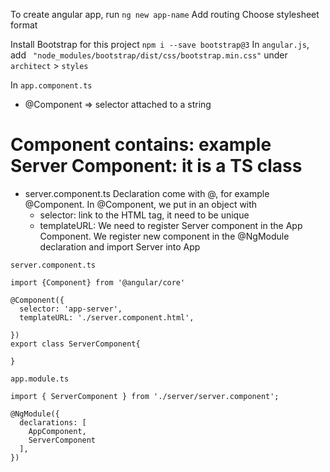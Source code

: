 To create angular app, run `ng new app-name`
Add routing
Choose stylesheet format

Install Bootstrap for this project `npm i --save bootstrap@3`
In `angular.js`, add ` "node_modules/bootstrap/dist/css/bootstrap.min.css"` under `architect` > `styles`

In ```app.component.ts```
- @Component => selector attached to a string

# Component contains: example Server Component: it is a TS class
- server.component.ts
Declaration come with @, for example @Component.
In @Component, we put in an object with
    - selector: link to the HTML tag, it need to be unique
    - templateURL: 
We need to register Server component in the App Component. We register new component in the @NgModule declaration and import Server into App
``` 
server.component.ts

import {Component} from '@angular/core'

@Component({
  selector: 'app-server',
  templateURL: './server.component.html',

})
export class ServerComponent{
  
}
```
```
app.module.ts

import { ServerComponent } from './server/server.component';

@NgModule({
  declarations: [
    AppComponent,
    ServerComponent
  ],
})
```
